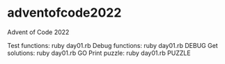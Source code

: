 # adventofcode2022
Advent of Code 2022

Test functions: 	ruby day01.rb
Debug functions:	ruby day01.rb DEBUG
Get solutions: 		ruby day01.rb GO
Print puzzle: 		ruby day01.rb PUZZLE
